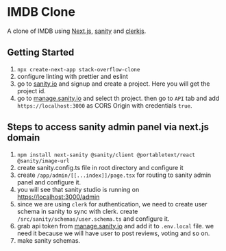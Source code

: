 # IMDB Clone

A clone of IMDB using [Next.js](https://nextjs.org/), [sanity](https://sanity.io/) and [clerkjs](https://clerk.com/).

## Getting Started

1. `npx create-next-app stack-overflow-clone`
2. configure linting with prettier and eslint
3. go to [sanity.io](https://sanity.io/) and signup and create a project. Here you will get the project id.
4. go to [manage.sanity.io](https://manage.sanity.io/) and select th project. then go to `API` tab and add `https://localhost:3000` as CORS Origin with credentials `true`.

## Steps to access sanity admin panel via next.js domain

1. `npm install next-sanity @sanity/client @portabletext/react @sanity/image-url`
2. create sanity.config.ts file in root directory and configure it
3. create `/app/admin/[[...index]]/page.tsx` for routing to sanity admin panel and configure it.
4. you will see that sanity studio is running on [https://localhost:3000/admin](https://localhost:3000/admin)
5. since we are using `clerk` for authentication, we need to create user schema in sanity to sync with clerk. create `/src/sanity/schemas/user.schema.ts` and configure it.
6. grab api token from [manage.sanity.io](https://manage.sanity.io/) and add it to `.env.local` file. we need it because we will have user to post reviews, voting and so on.
7. make sanity schemas.
